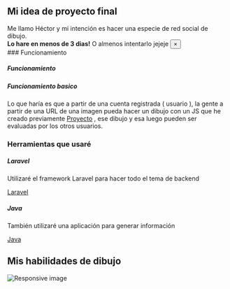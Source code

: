 <link rel="stylesheet" href="https://maxcdn.bootstrapcdn.com/bootstrap/4.0.0/css/bootstrap.min.css" integrity="sha384-Gn5384xqQ1aoWXA+058RXPxPg6fy4IWvTNh0E263XmFcJlSAwiGgFAW/dAiS6JXm" crossorigin="anonymous">

## Mi idea de proyecto final
<div class="alert alert-info" role="alert">
  Me llamo Héctor y mi intención es hacer una especie de red social de dibujo.
</div>
<div class="alert alert-warning alert-dismissible fade show" role="alert">
  <strong>Lo hare en menos de 3 dias!</strong> O almenos intentarlo jejeje
  <button type="button" class="close" data-dismiss="alert" aria-label="Close">
    <span aria-hidden="true">&times;</span>
  </button>
</div>
### Funcionamiento
<div class="card">
  <h5 class="card-header">Funcionamiento</h5>
  <div class="card-body">
    <h5 class="card-title">Funcionamiento basico</h5>
    <p class="card-text">Lo que haría es que a partir de una cuenta registrada ( usuario ), la gente a partir de una URL de una imagen pueda hacer un dibujo con un JS que he creado previamente <a href="https://github.com/Teachh/Draw">Proyecto</a> , ese dibujo y esa luego pueden ser evaluadas por los otros usuarios.</p>
  </div>
</div>

### Herramientas que usaré
<div class="row">
  <div class="col-sm-6">
    <div class="card">
      <div class="card-body">
        <h5 class="card-title">Laravel</h5>
        <p class="card-text">Utilizaré el framework Laravel para hacer todo el tema de backend</p>
        <a href="https://laravel.com/" class="btn btn-primary w-100">Laravel</a>
      </div>
    </div>
  </div>
  <div class="col-sm-6">
    <div class="card">
      <div class="card-body">
        <h5 class="card-title">Java</h5>
        <p class="card-text">También utilizaré una aplicación para generar información</p>
        <a href="https://www.java.com/es/download/" class="btn btn-primary w-100">Java</a>
      </div>
    </div>
  </div>
</div>

## Mis habilidades de dibujo

<img src="https://cdn.ciudad.com.ar/sites/default/files/styles/grizzly_galeria/public/nota/2020/03/03/viral_.jpg?itok=_I4n0WZO" class="img-fluid" alt="Responsive image">

<script src="https://code.jquery.com/jquery-3.2.1.slim.min.js" integrity="sha384-KJ3o2DKtIkvYIK3UENzmM7KCkRr/rE9/Qpg6aAZGJwFDMVNA/GpGFF93hXpG5KkN" crossorigin="anonymous"></script>
<script src="https://cdnjs.cloudflare.com/ajax/libs/popper.js/1.12.9/umd/popper.min.js" integrity="sha384-ApNbgh9B+Y1QKtv3Rn7W3mgPxhU9K/ScQsAP7hUibX39j7fakFPskvXusvfa0b4Q" crossorigin="anonymous"></script>
<script src="https://maxcdn.bootstrapcdn.com/bootstrap/4.0.0/js/bootstrap.min.js" integrity="sha384-JZR6Spejh4U02d8jOt6vLEHfe/JQGiRRSQQxSfFWpi1MquVdAyjUar5+76PVCmYl" crossorigin="anonymous"></script>
